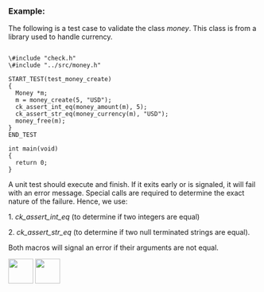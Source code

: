 ### Example:
   The following is a test case to validate the class <I>money</I>. This class is from a library used to handle currency.

<pre><code>
\#include "check.h"
\#include "../src/money.h"
   
START_TEST(test_money_create)
{
  Money *m;
  m = money_create(5, "USD");
  ck_assert_int_eq(money_amount(m), 5);
  ck_assert_str_eq(money_currency(m), "USD");
  money_free(m);
}
END_TEST
   
int main(void)
{
  return 0;
}
</pre></code>

A unit test should execute and finish. If it exits early or is signaled, it will fail with an error message. Special calls
are required to determine the exact nature of the failure. Hence, we use:
<p>1. <I>ck_assert_int_eq</I> (to determine if two integers are equal) </p>
<p>2. <I>ck_assert_str_eq</I> (to determine if two null terminated strings are equal). </p>
Both macros will signal an error if their arguments are not equal.

[<img src="https://cloud.githubusercontent.com/assets/14101008/10718970/e8253ecc-7b43-11e5-8fcb-af3acab64686.png" width="50" height="50"></img>](https://github.com/hariniiyer/CSCI-5828_Presentation2_Testing-Frameworks/blob/master/CheckSyntax.md)
[<img src="https://cloud.githubusercontent.com/assets/14101008/10718969/e5b6db32-7b43-11e5-886a-b848ca79f105.png" width="50" height="50"></img>](https://github.com/hariniiyer/CSCI-5828_Presentation2_Testing-Frameworks/blob/master/NovaProvaIntro.md)
